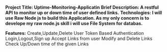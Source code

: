 **Project Title: Uptime-Monitoring-Applicatin**
**Brief Description: A restful API to monitor up or down time of user defined links.**
**Technologies: I will use Raw Node js to build this Application. As my only concern is to develope my raw node.js skill i will use File System for databas.**

**Features:**
Create,Update,Delete User
Token Based Authentication
Login,Logout,Sign up
Accept Links from user
Modify and Delete Links
Check Up/Down time of the given Links
